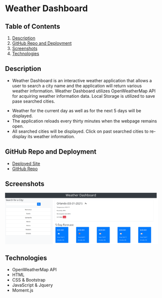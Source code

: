 # Weather Dashboard

## Table of Contents

1. [Description](#Description)
2. [GitHub Repo and Deployment](#GitHub-Repo-and-Deployment)
3. [Screenshots](#Screenshots)
4. [Technologies](#Technologies)

## Description

* Weather Dashboard is an interactive weather application that allows a user to search a city name and the application will return various weather information. Weather Dashboard utilizes OpenWeatherMap API for acquiring weather information data. Local Storage is utilized to save pase searched cities. 
 - Weather for the current day as well as for the next 5 days will be displayed.
 - The application reloads every thirty minutes when the webpage remains open.
 - All searched cities will be displayed. Click on past searched cities to re-display its weather information.

## GitHub Repo and Deployment
 * [Deployed Site](https://ronan-codes.github.io/weather-dashboard/)
 * [GitHub Repo](https://github.com/Ronan-Codes/weather-dashboard.git)

## Screenshots
 ![Screenshot 1](./assets/images/screenshot1.png)

## Technologies
* OpenWeatherMap API
* HTML
* CSS & Bootstrap
* JavaScript & Jquery
* Moment.js

